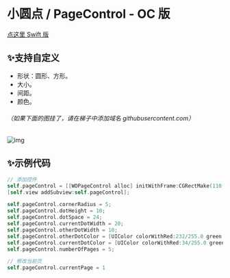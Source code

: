 # 小圆点 / PageControl - OC 版
[点这里 Swift 版](https://github.com/wayone/WOPageControl-Swift)

## ✨支持自定义

- 形状：圆形、方形。
- 大小。
- 间距。
- 颜色。

###### （如果下面的图挂了，请在梯子中添加域名 githubusercontent.com）

![img](https://github.com/wayone/WOPageControl/blob/master/animation.gif)

## ✨示例代码
```objective-c
// 添加控件
self.pageControl = [[WOPageControl alloc] initWithFrame:CGRectMake(110, 200, 200, 4)];
[self.view addSubview:self.pageControl];

self.pageControl.cornerRadius = 5;
self.pageControl.dotHeight = 10;
self.pageControl.dotSpace = 24;
self.pageControl.currentDotWidth = 20;
self.pageControl.otherDotWidth = 10;
self.pageControl.otherDotColor = [UIColor colorWithRed:232/255.0 green:234/255.0 blue:236/255.0 alpha:1];
self.pageControl.currentDotColor = [UIColor colorWithRed:34/255.0 green:34/255.0 blue:34/255.0 alpha:1];
self.pageControl.numberOfPages = 5;

// 修改当前页
self.pageControl.currentPage = 1
